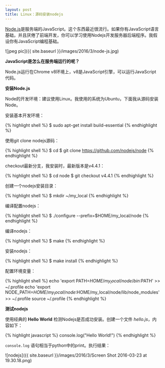 ```yaml
---
layout: post
title: Linux：源码安装nodejs
---
```


[Node.js](http://en.wikipedia.org/wiki/Nodejs)是服务端的JavaScript。这个东西最近很流行。如果你有JavaScript语言基础，并且厌倦了前端开发，你可以学习使用Nodejs开发服务器后端程序。我假设你有JavaScript编程基础。

![jpeg pic]({{ site.baseurl }}/images/2016/3/node-js.jpg)

**JavaScript是怎么在服务端运行的呢？**

Node.js运行在Chrome v8环境上，v8是JavaScript引擎，可以运行JavaScript代码。

**安装Node.js**

Node的开发环境：建议使用Linux。我使用的系统为Ubuntu，下面我从源码安装Node。

安装基本开发环境：

{% highlight shell %}
$ sudo apt-get install build-essential
{% endhighlight %}

使用git clone nodejs源码：

{% highlight shell %}
$ cd
$ git clone https://github.com/nodejs/node
{% endhighlight %}

checkout最新分支，我安装时，最新版本是v4.4.1：

{% highlight shell %}
$ cd node
$ git checkout v4.4.1
{% endhighlight %}

创建一个nodejs安装目录：

{% highlight shell %}
$ mkdir ~/my_local
{% endhighlight %}

编译配置nodejs：

{% highlight shell %}
$ ./configure --prefix=$HOME/my_local/node
{% endhighlight %}

编译nodejs：

{% highlight shell %}
$ make
{% endhighlight %}

安装nodejs：

{% highlight shell %}
$ make install
{% endhighlight %}

配置环境变量：

{% highlight shell %}
echo 'export PATH=$HOME/my_local/node/bin:$PATH' >> ~/.profile
echo 'export NODE_PATH=$HOME/my_local/node:$HOME/my_local/node/lib/node_modules' >> ~/.profile
source ~/.profile
{% endhighlight %}

**测试nodejs**

使用经典的 **Hello World** 检测Nodejs是否成功安装。创建一个文件 _hello.js_，内容如下：

{% highlight javascript %}
console.log("Hello World!")
{% endhighlight %}

`console.log` 语句相当于python中的print。执行结果：

![nodejs]({{ site.baseurl }}/images/2016/3/Screen Shot 2016-03-23 at 19.30.18.png)